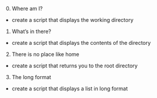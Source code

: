 0. Where am I?
- create a script that displays the working directory
1. What’s in there?
- create a script that displays the contents of the directory
2. There is no place like home
- create a script that returns you to the root directory
3. The long format
- create a script that displays a list in long format
